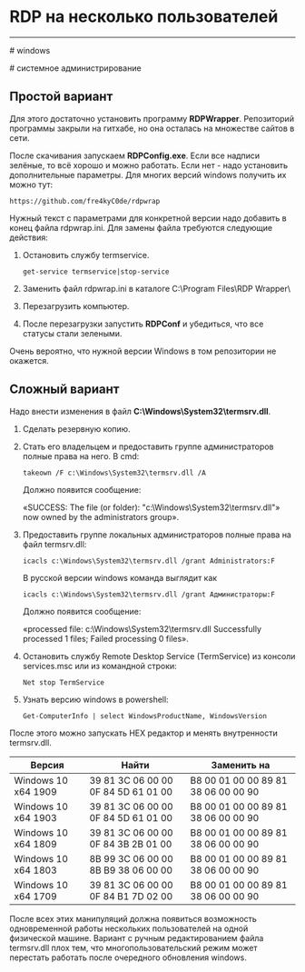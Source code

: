 # RDP на несколько пользователей

---

\# windows

\# системное администрирование


## Простой вариант

Для этого достаточно установить программу **RDPWrapper**. Репозиторий программы
закрыли на гитхабе, но она осталась на множестве сайтов в сети.

После скачивания запускаем **RDPConfig.exe**. Если все надписи зелёные, 
то всё хорошо и можно работать. Если нет - надо установить дополнительные 
параметры. Для многих версий windows получить их можно тут:
```
https://github.com/fre4kyC0de/rdpwrap
```
Нужный текст с параметрами для конкретной версии надо добавить 
в конец файла rdpwrap.ini. Для замены файла требуются следующие действия:

1. Остановить службу termservice.
    ```
    get-service termservice|stop-service
    ```
   
1. Заменить файл rdpwrap.ini в каталоге C:\Program Files\RDP Wrapper\
1. Перезагрузить компьютер.
1. После перезагрузки запустить **RDPConf** и убедиться, что все статусы стали зелеными.
  
Очень вероятно, что нужной версии Windows в том репозитории не окажется.   

## Сложный вариант
  
Надо внести изменения в файл **C:\Windows\System32\termsrv.dll**. 
  
1. Сделать резервную копию.
1. Стать его владельцем и предоставить группе администраторов полные права на него. В cmd:
    ```
    takeown /F c:\Windows\System32\termsrv.dll /A
    ```
    Должно появится сообщение: 
    
    «SUCCESS: The file (or folder): "c:\Windows\System32\termsrv.dll"» 
    now owned by the administrators group».

1. Предоставить группе локальных администраторов полные права на файл termsrv.dll:
    ```
    icacls c:\Windows\System32\termsrv.dll /grant Administrators:F 
    ```
    
    В русской версии windows команда выглядит как 
    ```
    icacls c:\Windows\System32\termsrv.dll /grant Администраторы:F 
    ```
    
    Должно появится сообщение: 
    
    «processed file: c:\Windows\System32\termsrv.dll Successfully processed 1 files; Failed processing 0 files».

1. Остановить службу Remote Desktop Service (TermService) из консоли services.msc или из командной строки:
    ```
    Net stop TermService
    ```

1. Узнать версию windows в powershell:
    ```
    Get-ComputerInfo | select WindowsProductName, WindowsVersion
    ```
   
   
После этого можно запускать HEX редактор и менять внутренности termsrv.dll.

Версия | Найти | Заменить на
---|---|---
Windows 10 x64 1909	| 39 81 3C 06 00 00 0F 84 5D 61 01 00 | B8 00 01 00 00 89 81 38 06 00 00 90
Windows 10 x64 1903	| 39 81 3C 06 00 00 0F 84 5D 61 01 00 | B8 00 01 00 00 89 81 38 06 00 00 90
Windows 10 x64 1809	| 39 81 3C 06 00 00 0F 84 3B 2B 01 00 | B8 00 01 00 00 89 81 38 06 00 00 90
Windows 10 x64 1803	| 8B 99 3C 06 00 00 8B B9 38 06 00 00 | B8 00 01 00 00 89 81 38 06 00 00 90
Windows 10 x64 1709	| 39 81 3C 06 00 00 0F 84 B1 7D 02 00 | B8 00 01 00 00 89 81 38 06 00 00 90

После всех этих манипуляций должна появиться возможность одновременной работы нескольких
пользователей на одной физической машине. Вариант с ручным редактированием файла termsrv.dll
плох тем, что многопользовательский режим может перестать работать после очередного обновления windows.
